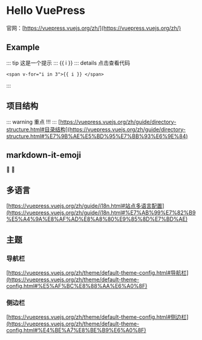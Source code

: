 # Hello VuePress
官网：[https://vuepress.vuejs.org/zh/](https://vuepress.vuejs.org/zh/)

## Example
::: tip
这是一个提示
:::
<span v-for="i in 3">{{ i }} </span>
::: details 点击查看代码
```vue
<span v-for="i in 3">{{ i }} </span>
```
:::

## 项目结构  
::: warning
重点  !!!
:::
[https://vuepress.vuejs.org/zh/guide/directory-structure.html#目录结构](https://vuepress.vuejs.org/zh/guide/directory-structure.html#%E7%9B%AE%E5%BD%95%E7%BB%93%E6%9E%84)

## markdown-it-emoji
:tada: :100:

## 多语言
[https://vuepress.vuejs.org/zh/guide/i18n.html#站点多语言配置](https://vuepress.vuejs.org/zh/guide/i18n.html#%E7%AB%99%E7%82%B9%E5%A4%9A%E8%AF%AD%E8%A8%80%E9%85%8D%E7%BD%AE)

## 主题

### 导航栏
[https://vuepress.vuejs.org/zh/theme/default-theme-config.html#导航栏](https://vuepress.vuejs.org/zh/theme/default-theme-config.html#%E5%AF%BC%E8%88%AA%E6%A0%8F)

### 侧边栏
[https://vuepress.vuejs.org/zh/theme/default-theme-config.html#侧边栏](https://vuepress.vuejs.org/zh/theme/default-theme-config.html#%E4%BE%A7%E8%BE%B9%E6%A0%8F)
